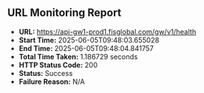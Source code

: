 ## URL Monitoring Report

- **URL:** https://api-gw1-prod1.fisglobal.com/gw/v1/health
- **Start Time:** 2025-06-05T09:48:03.655028
- **End Time:** 2025-06-05T09:48:04.841757
- **Total Time Taken:** 1.186729 seconds
- **HTTP Status Code:** 200
- **Status:** Success
- **Failure Reason:** N/A

